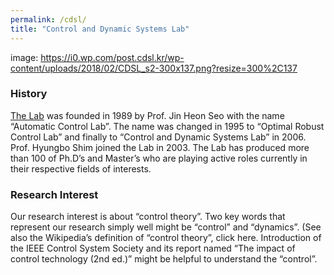 ```yaml
---
permalink: /cdsl/
title: "Control and Dynamic Systems Lab"
---
```

image: https://i0.wp.com/post.cdsl.kr/wp-content/uploads/2018/02/CDSL_s2-300x137.png?resize=300%2C137

### History

[The Lab](https://post.cdsl.kr/) was founded in 1989 by Prof. Jin Heon Seo with the name “Automatic Control Lab”. The name was changed in 1995 to “Optimal Robust Control Lab” and finally to “Control and Dynamic Systems Lab” in 2006. Prof. Hyungbo Shim joined the Lab in 2003. The Lab has produced more than 100 of Ph.D’s and Master’s who are playing active roles currently in their respective fields of interests.

### Research Interest

Our research interest is about “control theory”. Two key words that represent our research simply well might be “control” and “dynamics”. (See also the Wikipedia’s definition of “control theory”, click here. Introduction of the IEEE Control System Society and its report named “The impact of control technology (2nd ed.)” might be helpful to understand the “control”.

